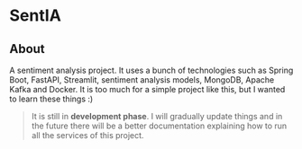 # SentIA

## About
A sentiment analysis project. It uses a bunch of technologies such as Spring Boot, FastAPI, Streamlit, sentiment analysis models, MongoDB, Apache Kafka and Docker. It is too much for a simple project like this, but I wanted to learn these things :) 

> It is still in **development phase**. I will gradually update things and in the future there will be a better documentation explaining how to run all the services of this project.